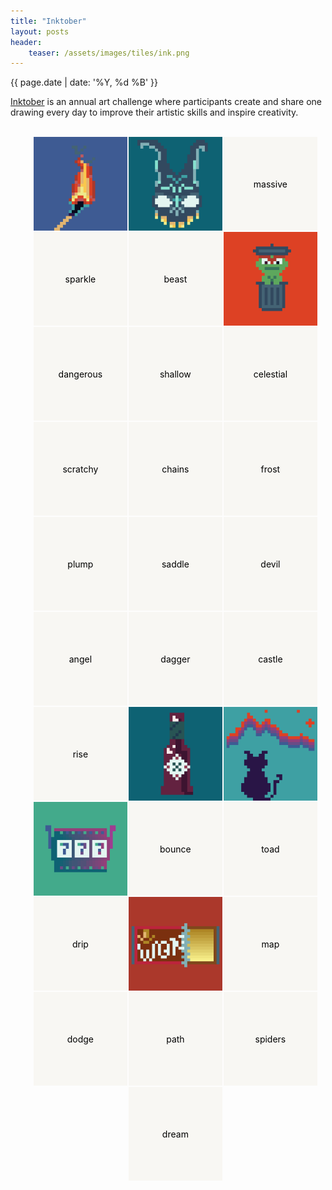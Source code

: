 ```yaml
---
title: "Inktober"
layout: posts
header:
    teaser: /assets/images/tiles/ink.png
---
```


{{ page.date | date: '%Y, %d %B' }}

<style>
    .inktober-list {
        display: flex;
        flex-wrap: wrap; /* Allows cards to wrap to the next line */
        gap: 2px; /* Spacing between cards */
        justify-content: center; /* Center the cards */
    }
    .flip-card {
        background-color: transparent;
        width: 150px;
        height: 150px;
        perspective: 1000px;
        margin: 0;
    }
    .flip-card-inner {
        position: relative;
        width: 100%;
        height: 100%;
        text-align: center;
        transition: transform 0.6s;
        transform-style: preserve-3d;
    }
    .flip-card:hover .flip-card-inner {
        transform: rotateY(180deg);
    }

    .flip-card-inner.flipped {
        transform: rotateY(180deg); /* Start flipped */
    }
    .flip-card:hover .flip-card-inner.flipped {
        transform: rotateY(0deg); /* Turn back to front on hover */
    }


    .flip-card-front, .flip-card-back {
        position: absolute;
        width: 100%;
        height: 100%;
        backface-visibility: hidden;
    }
    .flip-card-front {
        background-color: #f8f7f3;
        color: black;
        display: flex;
        flex-direction: column;
        justify-content: center;
        align-items: center;
        position: relative;
    }
    .flip-card-back {
        position: absolute;
        top: 0;
        left: 0;
        width: 100%;
        height: 100%;
        background-color: #2980b9;
        color: white;
        transform: rotateY(180deg);
        display: flex;
        justify-content: center;
        align-items: center;
        overflow: hidden;
    }
    .flip-card-back img {
        max-width: 100%; /* Full width but maintain aspect ratio */
        max-height: 100%; /* Full height but maintain aspect ratio */
    }
</style>

<a href="https://inktober.com/">Inktober</a> is an annual art challenge where participants create and share one drawing every day to improve their artistic skills and inspire creativity.
<br>
<br>

<ul class="inktober-list">
<div class="flip-card">
    <div class="flip-card-inner flipped">
        <div class="flip-card-front">fire</div>>
        <div class="flip-card-back">
            <img src="/assets/images/misc/inktober/31-fir.png">
        </div>
    </div>
</div>
<div class="flip-card">
    <div class="flip-card-inner flipped">
        <div class="flip-card-front">
            rush
        </div>
        <div class="flip-card-back">
            <img src="/assets/images/misc/inktober/30-rush.png">
        </div>
    </div>
</div>
<div class="flip-card">
    <div class="flip-card-inner">
        <div class="flip-card-front">
            massive
        </div>
        <div class="flip-card-back">
            <img src="/assets/images/misc/inktober/29-massiv.png">
        </div>
    </div>
</div>
<div class="flip-card">
    <div class="flip-card-inner">
        <div class="flip-card-front">
            sparkle
        </div>
        <div class="flip-card-back">
            <img src="/assets/images/misc/inktober/28-sparkl.png">
        </div>
    </div>
</div>
<div class="flip-card">
    <div class="flip-card-inner">
        <div class="flip-card-front">
            beast
        </div>
        <div class="flip-card-back">
            <img src="/assets/images/misc/inktober/27-beast.png">
        </div>
    </div>
</div>
<div class="flip-card">
    <div class="flip-card-inner flipped">
        <div class="flip-card-front">
            remove
        </div>
        <div class="flip-card-back">
            <img src="/assets/images/misc/inktober/26-rm.png">
        </div>
    </div>
</div>
<div class="flip-card">
    <div class="flip-card-inner">
        <div class="flip-card-front">
            dangerous
        </div>
        <div class="flip-card-back">
            <img src="/assets/images/misc/inktober/25-dangerous.png">
        </div>
    </div>
</div>
<div class="flip-card">
    <div class="flip-card-inner">
        <div class="flip-card-front">
            shallow
        </div>
        <div class="flip-card-back">
            <img src="/assets/images/misc/inktober/24-shallow.png">
        </div>
    </div>
</div>
<div class="flip-card">
    <div class="flip-card-inner">
        <div class="flip-card-front">
            celestial
        </div>
        <div class="flip-card-back">
            <img src="/assets/images/misc/inktober/23-celestial.png">
        </div>
    </div>
</div>
<div class="flip-card">
    <div class="flip-card-inner">
        <div class="flip-card-front">
            scratchy
        </div>
        <div class="flip-card-back">
            <img src="/assets/images/misc/inktober/22-scratchy.png">
        </div>
    </div>
</div>
<div class="flip-card">
    <div class="flip-card-inner">
        <div class="flip-card-front">
            chains
        </div>
        <div class="flip-card-back">
            <img src="/assets/images/misc/inktober/21-chains.png">
        </div>
    </div>
</div>
<div class="flip-card">
    <div class="flip-card-inner">
        <div class="flip-card-front">
            frost
        </div>
        <div class="flip-card-back">
            <img src="/assets/images/misc/inktober/20-frost.png">
        </div>
    </div>
</div>
<div class="flip-card">
    <div class="flip-card-inner">
        <div class="flip-card-front">
            plump
        </div>
        <div class="flip-card-back">
            <img src="/assets/images/misc/inktober/19-plump.png">
        </div>
    </div>
</div>
<div class="flip-card">
    <div class="flip-card-inner">
        <div class="flip-card-front">
            saddle
        </div>
        <div class="flip-card-back">
            <img src="/assets/images/misc/inktober/18-saddle.png">
        </div>
    </div>
</div>
<div class="flip-card">
    <div class="flip-card-inner">
        <div class="flip-card-front">
            devil
        </div>
        <div class="flip-card-back">
            <img src="/assets/images/misc/inktober/17-devil.png">
        </div>
    </div>
</div>
<div class="flip-card">
    <div class="flip-card-inner">
        <div class="flip-card-front">
            angel
        </div>
        <div class="flip-card-back">
            <img src="/assets/images/misc/inktober/16-angel.png">
        </div>
    </div>
</div>
<div class="flip-card">
    <div class="flip-card-inner">
        <div class="flip-card-front">
            dagger
        </div>
        <div class="flip-card-back">
            <img src="/assets/images/misc/inktober/15-dagger.png">
        </div>
    </div>
</div>
<div class="flip-card">
    <div class="flip-card-inner">
        <div class="flip-card-front">
            castle
        </div>
        <div class="flip-card-back">
            <img src="/assets/images/misc/inktober/14-castle.png">
        </div>
    </div>
</div>
<div class="flip-card">
    <div class="flip-card-inner">
        <div class="flip-card-front">
            rise
        </div>
        <div class="flip-card-back">
            <img src="/assets/images/misc/inktober/13-rise.png">
        </div>
    </div>
</div>
<div class="flip-card">
    <div class="flip-card-inner flipped">
        <div class="flip-card-front">
            spicy
        </div>
        <div class="flip-card-back">
            <img src="/assets/images/misc/inktober/12-spicy.png">
        </div>
    </div>
</div>
<div class="flip-card">
    <div class="flip-card-inner flipped">
        <div class="flip-card-front">
            wander
        </div>
        <div class="flip-card-back">
            <img src="/assets/images/misc/inktober/11-wander.png">
        </div>
    </div>
</div>
<div class="flip-card">
    <div class="flip-card-inner flipped">
        <div class="flip-card-front">
            fortune
        </div>
        <div class="flip-card-back">
            <img src="/assets/images/misc/inktober/10-fortune.png">
        </div>
    </div>
</div>
<div class="flip-card">
    <div class="flip-card-inner">
        <div class="flip-card-front">
            bounce
        </div>
        <div class="flip-card-back">
            <img src="/assets/images/misc/inktober/9-bounce.png">
        </div>
    </div>
</div>
<div class="flip-card">
    <div class="flip-card-inner">
        <div class="flip-card-front">
            toad
        </div>
        <div class="flip-card-back">
            <img src="/assets/images/misc/inktober/8-toad.png">
        </div>
    </div>
</div>
<div class="flip-card">
    <div class="flip-card-inner">
        <div class="flip-card-front">
            drip
        </div>
        <div class="flip-card-back">
            <img src="/assets/images/misc/inktober/7-drip.png">
        </div>
    </div>
</div>
<div class="flip-card">
    <div class="flip-card-inner flipped">
        <div class="flip-card-front">
            golden
        </div>
        <div class="flip-card-back">
            <img src="/assets/images/misc/inktober/6-golden.png">
        </div>
    </div>
</div>
<div class="flip-card">
    <div class="flip-card-inner">
        <div class="flip-card-front">
            map
        </div>
        <div class="flip-card-back">
            <img src="/assets/images/misc/inktober/5-map.png">
        </div>
    </div>
</div>
<div class="flip-card">
    <div class="flip-card-inner">
        <div class="flip-card-front">
            dodge
        </div>
        <div class="flip-card-back">
            <img src="/assets/images/misc/inktober/4-dodge.jpeg">
        </div>
    </div>
</div>
<div class="flip-card">
    <div class="flip-card-inner">
        <div class="flip-card-front">
            path
        </div>
        <div class="flip-card-back">
            <img src="/assets/images/misc/inktober/3-path.jpeg">
        </div>
    </div>
</div>
<div class="flip-card">
    <div class="flip-card-inner">
        <div class="flip-card-front">
            spiders
        </div>
        <div class="flip-card-back">
            <img src="/assets/images/misc/inktober/2-spiders.jpeg">
        </div>
    </div>
</div>
<div class="flip-card">
    <div class="flip-card-inner">
        <div class="flip-card-front">
            dream
        </div>
        <div class="flip-card-back">
            <img src="/assets/images/misc/inktober/1-dream.jpeg">
        </div>
    </div>
</div>
</ul>
